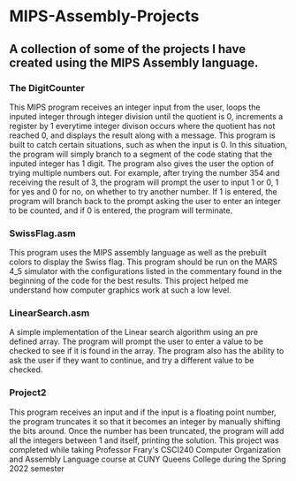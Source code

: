  # MIPS-Assembly-Projects
## A collection of some of the projects I have created using the MIPS Assembly language.


###  The DigitCounter

This MIPS program receives an integer input from the user, loops the inputed integer through integer division until the quotient is 0, increments a register by 1 everytime integer divison occurs where the quotient has not reached 0, and displays the result along with a message. This program is built to catch certain situations, such as when the input is 0. In this situation, the program will simply branch to a segment of the code stating that the inputed integer has 1 digit. The program also gives the user the option of trying multiple numbers out. For example, after trying the number 354 and receiving the result of 3, the program will prompt the user to input 1 or 0, 1 for yes and 0 for no, on whether to try another number. If 1 is entered, the program will branch back to the prompt asking the user to enter an integer to be counted, and if 0 is entered, the program will terminate.

### SwissFlag.asm

This program uses the MIPS assembly language as well as the prebuilt colors to display the Swiss flag. This program should be run on the MARS 4_5 simulator with the configurations listed in the commentary found in the beginning of the code for the best results. This project helped me understand how computer graphics work at such a low level.  

### LinearSearch.asm

A simple implementation of the Linear search algorithm using an pre defined array. The program will prompt the user to enter a value to be checked to see if it is found in the array. The program also has the ability to ask the user if they want to continue, and try a different value to be checked. 

### Project2

This program receives an input and if the input is a floating point number, the program truncates it so that it becomes an integer by manually shifting the bits around. Once the number has been truncated, the program will add all the integers between 1 and itself, printing the solution. This project was completed while taking Professor Frary's CSCI240 Computer Organization and Assembly Language course at CUNY Queens College during the Spring 2022 semester

